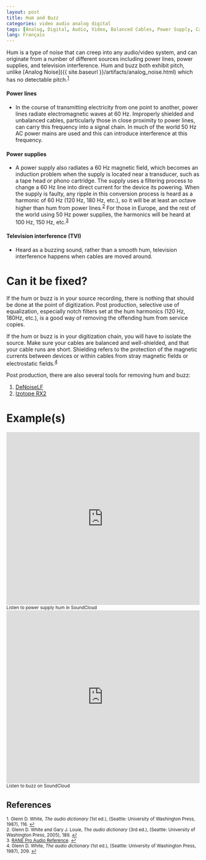 ```yaml
---
layout: post
title: Hum and Buzz
categories: video audio analog digital
tags: [Analog, Digital, Audio, Video, Balanced Cables, Power Supply, Cable, Common Artifacts]
lang: Français
---
```


Hum is a type of noise that can creep into any audio/video system, and can originate from a number of different sources including power lines, power supplies, and television interference. Hum and buzz both exhibit pitch, unlike [Analog Noise]({{ site.baseurl }}/artifacts/analog_noise.html) which has no detectable pitch.<sup><a href="#fn1" id="ref1">1</a></sup>

#### Power lines

* In the course of transmitting electricity from one point to another, power lines radiate electromagnetic waves at 60 Hz. Improperly shielded and unbalanced cables, particularly those in close proximity to power lines, can carry this frequency into a signal chain. In much of the world 50 Hz AC power mains are used and this can introduce interference at this frequency.

#### Power supplies

* A power supply also radiates a 60 Hz magnetic field, which becomes an induction problem when the supply is located near a transducer, such as a tape head or phono cartridge. The supply uses a filtering process to change a 60 Hz line into direct current for the device its powering. When the supply is faulty, any ripple in this conversion process is heard as a harmonic of 60 Hz (120 Hz, 180 Hz, etc.), so it will be at least an octave higher than hum from power lines.<sup><a href="#fn2" id="ref2">2</a></sup> For those in Europe, and the rest of the world using 50 Hz power supplies, the harmonics will be heard at 100 Hz, 150 Hz, etc.<sup><a href="#fn3" id="ref3">3</a></sup>

#### Television interference (TVI)

* Heard as a buzzing sound, rather than a smooth hum, television interference happens when cables are moved around.

# Can it be fixed?  

If the hum or buzz is in your source recording, there is nothing that should be done at the point of digitization. Post production, selective use of equalization, especially notch filters set at the hum harmonics (120 Hz, 180Hz, etc.), is a good way of removing the offending hum from service copies.

If the hum or buzz is in your digitization chain, you will have to isolate the source. Make sure your cables are balanced and well-shielded, and that your cable runs are short. Shielding refers to the protection of the magnetic currents  between devices or within cables  from stray magnetic fields or electrostatic fields.<sup><a href="#fn4" id="ref4">4</a></sup>

Post production, there are also several tools for removing hum and buzz:

1. [DeNoiseLF](http://www.clickrepair.net/noise/software_low_frequency.html)
2. [Izotope RX2](http://www.youtube.com/watch?v=mKCRUM9pYB8)

# Example(s)  

<iframe width="100%" height="450" scrolling="no" frameborder="no" src="https://w.soundcloud.com/player/?url=https%3A//api.soundcloud.com/tracks/96922069&amp;auto_play=false&amp;hide_related=false&amp;show_comments=true&amp;show_user=true&amp;show_reposts=false&amp;visual=true"></iframe><sub>Listen to power supply hum in SoundCloud</sub>

<iframe width="100%" height="450" scrolling="no" frameborder="no" src="https://w.soundcloud.com/player/?url=https%3A//api.soundcloud.com/tracks/99246750&amp;auto_play=false&amp;hide_related=false&amp;show_comments=true&amp;show_user=true&amp;show_reposts=false&amp;visual=true"></iframe><sub>Listen to buzz on SoundCloud</sub>

## References

<sup id="fn1">1. Glenn D. White, _The audio dictionary_ (1st ed.), (Seattle: University of Washington Press, 1987), 116. <a href="#ref1" title="Jump back to footnote 1 in the text.">↩</a></sup>   
<sup id="fn2">2. Glenn D. White and Gary J. Louie, _The audio dictionary_ (3rd ed.), (Seattle: University of Washington Press, 2005), 189. <a href="#ref2" title="Jump back to footnote 2 in the text.">↩</a></sup>    
<sup id="fn3">3. [RANE Pro Audio Reference](http://web.archive.org/web/20160617022233/http://www.rane.com/digi-dic.html). <a href="#ref3" title="Jump back to footnote 3 in the text.">↩</a></sup>  
<sup id="fn4">4. Glenn D. White, _The audio dictionary_ (1st ed.), (Seattle: University of Washington Press, 1987), 209. <a href="#ref4" title="Jump back to footnote 4 in the text.">↩</a></sup>  
